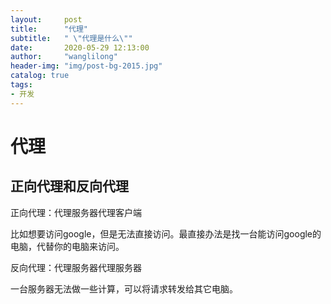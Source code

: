 ```yaml
---
layout:     post
title:      "代理"
subtitle:   " \"代理是什么\""
date:       2020-05-29 12:13:00
author:     "wanglilong"
header-img: "img/post-bg-2015.jpg"
catalog: true
tags:
- 开发
---
```


# 代理

## 正向代理和反向代理

正向代理：代理服务器代理客户端

比如想要访问google，但是无法直接访问。最直接办法是找一台能访问google的电脑，代替你的电脑来访问。

反向代理：代理服务器代理服务器

一台服务器无法做一些计算，可以将请求转发给其它电脑。



